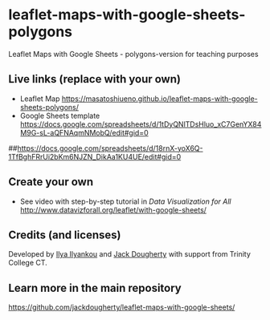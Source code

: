 # leaflet-maps-with-google-sheets-polygons
Leaflet Maps with Google Sheets - polygons-version for teaching purposes

## Live links (replace with your own)
- Leaflet Map https://masatoshiueno.github.io/leaflet-maps-with-google-sheets-polygons/
- Google Sheets template https://docs.google.com/spreadsheets/d/1tDyQNlTDsHluo_xC7GenYX84M9G-sL-aQFNAqmNMobQ/edit#gid=0

##https://docs.google.com/spreadsheets/d/18rnX-yoX6Q-1TfBghFRrUi2bKm6NJZN_DikAa1KU4UE/edit#gid=0


## Create your own
- See video with step-by-step tutorial in *Data Visualization for All* http://www.datavizforall.org/leaflet/with-google-sheets/

## Credits (and licenses)
Developed by [Ilya Ilyankou](https://github.com/ilyankou) and [Jack Dougherty](https://github.com/jackdougherty) with support from Trinity College CT.

## Learn more in the main repository
https://github.com/jackdougherty/leaflet-maps-with-google-sheets/

